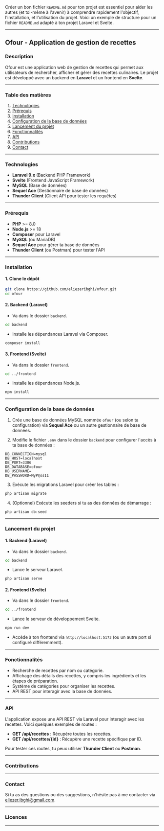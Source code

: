 Créer un bon fichier `README.md` pour ton projet est essentiel pour aider les autres (et toi-même à l'avenir) à comprendre rapidement l'objectif, l'installation, et l'utilisation du projet. Voici un exemple de structure pour un fichier `README.md` adapté à ton projet Laravel et Svelte.

---

## **Ofour - Application de gestion de recettes**

### **Description**

Ofour est une application web de gestion de recettes qui permet aux utilisateurs de rechercher, afficher et gérer des recettes culinaires. Le projet est développé avec un backend en **Laravel** et un frontend en **Svelte**.

---

### **Table des matières**

1. [Technologies](#technologies)
2. [Prérequis](#prérequis)
3. [Installation](#installation)
4. [Configuration de la base de données](#configuration-de-la-base-de-données)
5. [Lancement du projet](#lancement-du-projet)
6. [Fonctionnalités](#fonctionnalités)
7. [API](#api)
8. [Contributions](#contributions)
9. [Contact](#contact)

---

### **Technologies**

- **Laravel 9.x** (Backend PHP Framework)
- **Svelte** (Frontend JavaScript Framework)
- **MySQL** (Base de données)
- **Sequel Ace** (Gestionnaire de base de données)
- **Thunder Client** (Client API pour tester les requêtes)

---

### **Prérequis**

- **PHP** >= 8.0
- **Node.js** >= 18
- **Composer** pour Laravel
- **MySQL** (ou MariaDB)
- **Sequel Ace** pour gérer ta base de données
- **Thunder Client** (ou Postman) pour tester l'API

---

### **Installation**

#### 1. Clone le dépôt

```bash
git clone https://github.com/eliezeribghi/ofour.git
cd ofour
```

#### 2. Backend (Laravel)

- Va dans le dossier `backend`.

```bash
cd backend
```

- Installe les dépendances Laravel via Composer.

```bash
composer install
```

#### 3. Frontend (Svelte)

- Va dans le dossier `frontend`.

```bash
cd ../frontend
```

- Installe les dépendances Node.js.

```bash
npm install
```

---

### **Configuration de la base de données**

1. Crée une base de données MySQL nommée `ofour` (ou selon ta configuration) via **Sequel Ace** ou un autre gestionnaire de base de données.

2. Modifie le fichier `.env` dans le dossier `backend` pour configurer l'accès à ta base de données :

```plaintext
DB_CONNECTION=mysql
DB_HOST=localhost
DB_PORT=3306
DB_DATABASE=ofour
DB_USERNAME=
DB_PASSWORD=MyP@ss11
```

3. Exécute les migrations Laravel pour créer les tables :

```bash
php artisan migrate
```

4. (Optionnel) Exécute les seeders si tu as des données de démarrage :

```bash
php artisan db:seed
```

---

### **Lancement du projet**

#### 1. Backend (Laravel)

- Va dans le dossier `backend`.

```bash
cd backend
```

- Lance le serveur Laravel.

```bash
php artisan serve
```

#### 2. Frontend (Svelte)

- Va dans le dossier `frontend`.

```bash
cd ../frontend
```

- Lance le serveur de développement Svelte.

```bash
npm run dev
```

- Accède à ton frontend via `http://localhost:5173` (ou un autre port si configuré différemment).

---

### **Fonctionnalités**

- Recherche de recettes par nom ou catégorie.
- Affichage des détails des recettes, y compris les ingrédients et les étapes de préparation.
- Système de catégories pour organiser les recettes.
- API REST pour interagir avec la base de données.

---

### **API**

L'application expose une API REST via Laravel pour interagir avec les recettes. Voici quelques exemples de routes :

- **GET /api/recettes** : Récupère toutes les recettes.
- **GET /api/recettes/{id}** : Récupère une recette spécifique par ID.


Pour tester ces routes, tu peux utiliser **Thunder Client** ou **Postman**.

---

### **Contributions**



---

### **Contact**

Si tu as des questions ou des suggestions, n'hésite pas à me contacter via [eliezer.ibghi@gmail.com](mailto:eliezer.ibghi@gmail.com).

---

### **Licences**


---

